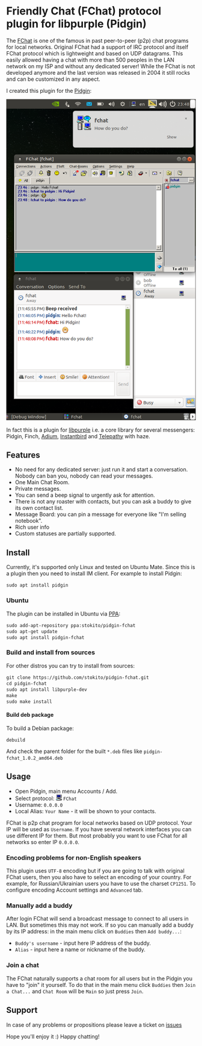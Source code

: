 # Friendly Chat (FChat) protocol plugin for libpurple (Pidgin)

The [FChat](http://www.kilievich.com/fchat/) is one of the famous in past peer-to-peer (p2p) chat programs for local networks.
Original FChat had a support of IRC protocol and itself FChat protocol which is lightweight and based on UDP datagrams.
This easily allowed having a chat with more than 500 peoples in the LAN network on my ISP and without any dedicated server! 
While the FChat is not developed anymore and the last version was released in 2004 it still rocks and can be customized in any aspect.

I created this plugin for the [Pidgin](https://pidgin.im/):

![](/screenshot.png)

In fact this is a plugin for [libpurple](https://developer.pidgin.im/wiki/WhatIsLibpurple) i.e. a core library for several messengers: Pidgin, Finch, [Adium](https://adium.im/), [Instantbird](http://www.instantbird.com/) and [Telepathy](https://telepathy.freedesktop.org/) with haze.


## Features
* No need for any dedicated server: just run it and start a conversation. Nobody can ban you, nobody can read your messages.
* One Main Chat Room.
* Private messages.
* You can send a beep signal to urgently ask for attention.
* There is not any roaster with contacts, but you can ask a buddy to give its own contact list.  
* Message Board: you can pin a message for everyone like "I'm selling notebook".
* Rich user info
* Custom statuses are partially supported.

## Install
Currently, it's supported only Linux and tested on Ubuntu Mate.
Since this is a plugin then you need to install IM client. For example to install Pidgin:

    sudo apt install pidgin

### Ubuntu
The plugin can be installed in Ubuntu via [PPA](https://code.launchpad.net/~stokito/+archive/ubuntu/pidgin-fchat):

    sudo add-apt-repository ppa:stokito/pidgin-fchat
    sudo apt-get update
    sudo apt install pidgin-fchat

### Build and install from sources
For other distros you can try to install from sources:

    git clone https://github.com/stokito/pidgin-fchat.git
    cd pidgin-fchat
    sudo apt install libpurple-dev
    make
    sudo make install

#### Build deb package
To build a Debian package:

    debuild

And check the parent folder for the built `*.deb` files like `pidgin-fchat_1.0.2_amd64.deb`


## Usage

* Open Pidgin, main menu Accounts / Add.
* Select protocol: ![](/share/pixmaps/pidgin/protocols/16/fchat.png) `FChat`
* Username: `0.0.0.0`
* Local Alias: `Your Name` - it will be shown to your contacts.

FChat is p2p chat program for local networks based on UDP protocol.
Your IP will be used as `Username`. If you have several network interfaces you can use different IP for them.
But most probably you want to use FChat for all networks so enter IP `0.0.0.0`.

### Encoding problems for non-English speakers
This plugin uses `UTF-8` encoding but if you are going to talk with original FChat users,
then you also have to select an encoding of your country.
For example, for Russian/Ukrainian users you have to use the charset `CP1251`.
To configure encoding Account settings and `Advanced` tab.

### Manually add a buddy 
After login FChat will send a broadcast message to connect to all users in LAN. But sometimes this may not work.
If so you can manually add a buddy by its IP address: in the main menu click on `Buddies` then `Add buddy...`:
* `Buddy's username` - input here IP address of the buddy.
* `Alias` - input here a name or nickname of the buddy.

### Join a chat
The FChat naturally supports a chat room for all users but in the Pidgin you have to "join" it yourself.
To do that in the main menu click `Buddies` then `Join a Chat...` and `Chat Room` will be `Main` so just press `Join`. 

## Support
In case of any problems or propositions please leave a ticket on [issues](https://github.com/stokito/pidgin-fchat/issues)

Hope you'll enjoy it :) Happy chatting!
